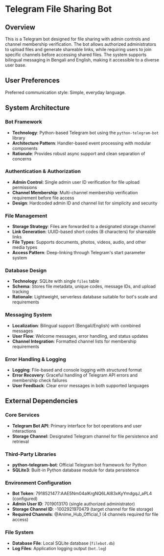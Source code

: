# Telegram File Sharing Bot

## Overview

This is a Telegram bot designed for file sharing with admin controls and channel membership verification. The bot allows authorized administrators to upload files and generate shareable links, while requiring users to join specific channels before accessing shared files. The system supports bilingual messaging in Bengali and English, making it accessible to a diverse user base.

## User Preferences

Preferred communication style: Simple, everyday language.

## System Architecture

### Bot Framework
- **Technology**: Python-based Telegram bot using the `python-telegram-bot` library
- **Architecture Pattern**: Handler-based event processing with modular components
- **Rationale**: Provides robust async support and clean separation of concerns

### Authentication & Authorization
- **Admin Control**: Single admin user ID verification for file upload permissions
- **Channel Membership**: Multi-channel membership verification requirement before file access
- **Design**: Hardcoded admin ID and channel list for simplicity and security

### File Management
- **Storage Strategy**: Files are forwarded to a designated storage channel
- **Link Generation**: UUID-based short codes (8 characters) for shareable links
- **File Types**: Supports documents, photos, videos, audio, and other media types
- **Access Pattern**: Deep-linking through Telegram's start parameter system

### Database Design
- **Technology**: SQLite with single `files` table
- **Schema**: Stores file metadata, unique codes, message IDs, and upload tracking
- **Rationale**: Lightweight, serverless database suitable for bot's scale and requirements

### Messaging System
- **Localization**: Bilingual support (Bengali/English) with combined messages
- **User Flow**: Welcome messages, error handling, and status updates
- **Channel Integration**: Formatted channel lists for membership requirements

### Error Handling & Logging
- **Logging**: File-based and console logging with structured format
- **Error Recovery**: Graceful handling of Telegram API errors and membership check failures
- **User Feedback**: Clear error messages in both supported languages

## External Dependencies

### Core Services
- **Telegram Bot API**: Primary interface for bot operations and user interactions
- **Storage Channel**: Designated Telegram channel for file persistence and retrieval

### Third-Party Libraries
- **python-telegram-bot**: Official Telegram bot framework for Python
- **SQLite3**: Built-in Python database module for data persistence

### Environment Configuration
- **Bot Token**: 7918521477:AAE5Nm04alKrgNQ6LAl83xKyYmdgqJ_aPL4 (configured)
- **Admin User ID**: 7019013170 (single authorized administrator)  
- **Storage Channel ID**: -1002921970479 (target channel for file storage)
- **Required Channels**: @Anime_Hub_Official_1 (4 channels required for file access)

### File System
- **Database File**: Local SQLite database (`filebot.db`)
- **Log Files**: Application logging output (`bot.log`)